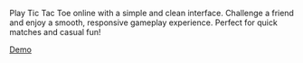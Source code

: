Play Tic Tac Toe online with a simple and clean interface. Challenge a friend and enjoy a smooth, responsive gameplay experience. Perfect for quick matches and casual fun!

[Demo](https://tic-tac-toe-marg.netlify.app/)
